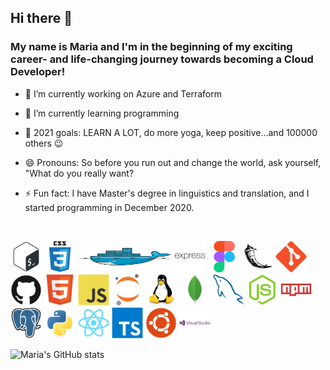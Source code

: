 
## Hi there 👋

  
### My name is Maria and I'm in the beginning of my exciting career- and life-changing journey towards becoming a Cloud Developer!

 - 🔭 I’m currently working on Azure and Terraform

- 🌱 I’m currently learning programming

- 💬 2021 goals: LEARN A LOT, do more yoga, keep positive...and 100000 others :wink:

- 😄 Pronouns: So before you run out and change the world, ask yourself, "What do you really want?

- ⚡ Fun fact: I have Master's degree in linguistics and translation, and I started programming in December 2020. 


<br />

<img src="https://raw.githubusercontent.com/devicons/devicon/7a4ca8aa871d6dca81691e018d31eed89cb70a76/icons/bash/bash-plain.svg" height="50" width="50"> <img src="https://raw.githubusercontent.com/devicons/devicon/7a4ca8aa871d6dca81691e018d31eed89cb70a76/icons/css3/css3-original-wordmark.svg" height="50" width="50"> <img src="https://raw.githubusercontent.com/devicons/devicon/7a4ca8aa871d6dca81691e018d31eed89cb70a76/icons/docker/docker-original.svg" height="50" width="150"> <img src="https://raw.githubusercontent.com/devicons/devicon/7a4ca8aa871d6dca81691e018d31eed89cb70a76/icons/express/express-original-wordmark.svg" height="50" width="50"> <img src="https://raw.githubusercontent.com/devicons/devicon/7a4ca8aa871d6dca81691e018d31eed89cb70a76/icons/figma/figma-original.svg" height="50" width="50"> <img src="https://raw.githubusercontent.com/devicons/devicon/7a4ca8aa871d6dca81691e018d31eed89cb70a76/icons/flask/flask-original.svg" height="50" width="50"> <img src="https://raw.githubusercontent.com/devicons/devicon/7a4ca8aa871d6dca81691e018d31eed89cb70a76/icons/git/git-original.svg" height="50" width="50"> <img src="https://raw.githubusercontent.com/devicons/devicon/7a4ca8aa871d6dca81691e018d31eed89cb70a76/icons/github/github-original.svg" height="50" width="50"> <img src="https://raw.githubusercontent.com/devicons/devicon/7a4ca8aa871d6dca81691e018d31eed89cb70a76/icons/html5/html5-original.svg" height="50" width="50"> <img src="https://raw.githubusercontent.com/devicons/devicon/7a4ca8aa871d6dca81691e018d31eed89cb70a76/icons/javascript/javascript-original.svg" height="50" width="50"> <img src="https://raw.githubusercontent.com/devicons/devicon/7a4ca8aa871d6dca81691e018d31eed89cb70a76/icons/jupyter/jupyter-original.svg" height="50" width="50"> <img src="https://raw.githubusercontent.com/devicons/devicon/7a4ca8aa871d6dca81691e018d31eed89cb70a76/icons/linux/linux-original.svg" height="50" width="50"> <img src="https://raw.githubusercontent.com/devicons/devicon/7a4ca8aa871d6dca81691e018d31eed89cb70a76/icons/mongodb/mongodb-original.svg" height="50" width="50"> <img src="https://raw.githubusercontent.com/devicons/devicon/7a4ca8aa871d6dca81691e018d31eed89cb70a76/icons/mysql/mysql-original.svg" height="50" width="50"> <img src="https://raw.githubusercontent.com/devicons/devicon/7a4ca8aa871d6dca81691e018d31eed89cb70a76/icons/nodejs/nodejs-original.svg" height="50" width="50"> <img src="https://raw.githubusercontent.com/devicons/devicon/7a4ca8aa871d6dca81691e018d31eed89cb70a76/icons/npm/npm-original-wordmark.svg" height="50" width="50"> <img src="https://raw.githubusercontent.com/devicons/devicon/7a4ca8aa871d6dca81691e018d31eed89cb70a76/icons/postgresql/postgresql-original.svg" height="50" width="50"> <img src="https://raw.githubusercontent.com/devicons/devicon/7a4ca8aa871d6dca81691e018d31eed89cb70a76/icons/python/python-original.svg" height="50" width="50"> <img src="https://raw.githubusercontent.com/devicons/devicon/7a4ca8aa871d6dca81691e018d31eed89cb70a76/icons/react/react-original.svg" height="50" width="50"> <img src="https://raw.githubusercontent.com/devicons/devicon/7a4ca8aa871d6dca81691e018d31eed89cb70a76/icons/typescript/typescript-original.svg" height="50" width="50"> <img src="https://raw.githubusercontent.com/devicons/devicon/7a4ca8aa871d6dca81691e018d31eed89cb70a76/icons/ubuntu/ubuntu-plain.svg" height="50" width="50"> <img src="https://raw.githubusercontent.com/devicons/devicon/7a4ca8aa871d6dca81691e018d31eed89cb70a76/icons/visualstudio/visualstudio-plain-wordmark.svg" height="50" width="50">

![Maria's GitHub stats](https://github-readme-stats.vercel.app/api?username=MarriaMarria)
